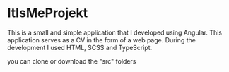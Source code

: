 # ItIsMeProjekt

This is a small and simple application that I developed using Angular. This application serves as a CV in the form of a web page. 
During the development I used HTML, SCSS and TypeScript. 

you can clone or download the "src" folders

